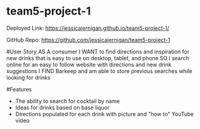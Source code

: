 # team5-project-1

Deployed Link:
https://jessicajernigan.github.io/team5-project-1/

GitHub Repo:
https://github.com/jessicajernigan/team5-project-1


#User Story
AS A consumer
I WANT to find directions and inspiration for new drinks that is easy to use on desktop, tablet, and phone
SO I search online for an easy to follow website with directions and new drink suggestions
I FIND Barkeep and am able to store previous searches while looking for drinks

#Features
* The ability to search for cocktail by name
* Ideas for drinks based on base liquor
* Directions populated for each drink with picture and "how to" YouTube video



